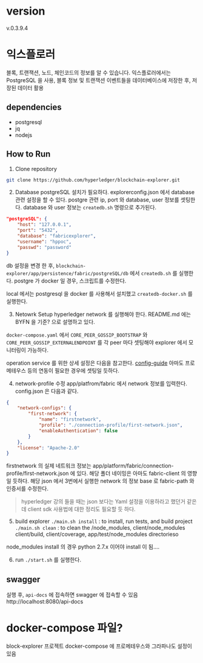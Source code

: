# version
v.0.3.9.4

# 익스플로러
블록, 트랜잭션, 노드, 체인코드의 정보를 알 수 있습니다.
익스플로러에서는 PostgreSQL 을 사용, 블록 정보 및 트랜잭션 이벤트들을 데이터베이스에 저장한 후, 저장된 데이터 활용

## dependencies
- postgresql
- jq
- nodejs

## How to Run
1. Clone repository
```bash
git clone https://github.com/hyperledger/blockchain-explorer.git
```

2. Database
postgreSQL 설치가 필요하다.
explorerconfig.json 에서 database 관련 설정을 할 수 있다.
postgre 관련 ip, port 와 database, user 정보를 셋팅한다.
database 와 user 정보는 `createdb.sh` 명령으로 추가된다.
```json
"postgreSQL": {
    "host": "127.0.0.1",
    "port": "5432",
    "database": "fabricexplorer",
    "username": "hppoc",
    "passwd": "password"
}
```
db 설정을 변경 한 후,
`blockchain-explorer/app/persistence/fabric/postgreSQL/db` 에서 `createdb.sh` 를 실행한다.
postgre 가 docker 일 경우, 스크립트를 수정한다.

local 에서는 postgresql 을 docker 를 사용해서 설치했고 `createdb-docker.sh` 를 실행한다.

3. Netowrk Setup
hyperledger network 를 실행해야 한다.
README.md 에는 BYFN 을 기준? 으로 설명하고 있다.

`docker-compose.yaml` 에서 
`CORE_PEER_GOSSIP_BOOTSTRAP` 와 `CORE_PEER_GOSSIP_EXTERNALENDPOINT` 를 각 peer 마다 
셋팅해야 explorer 에서 모니터링이 가능하다.

operation service 를 위한 상세 설정은 다음을 참고한다.
[config-guide](https://github.com/hyperledger/blockchain-explorer/blob/master/CONFIG-OPERATIONS-SERVICE-HLEXPLORER.md)
아마도 프로메테우스 등의 연동이 필요한 경우에 셋팅일 듯하다.

4. network-profile 수정
app/platfrom/fabric 에서 network 정보를 입력한다.
config.json 은 다음과 같다.
```json
{
    "network-configs": {
        "first-network": {
            "name": "firstnetwork",
            "profile": "./connection-profile/first-network.json",
            "enableAuthentication": false
        }
    },
    "license": "Apache-2.0"
}
```

firstnetwork 의 실제 네트워크 정보는 app/platform/fabric/connection-profile/first-network.json
에 있다. 해당 폴더 네이밍은 아마도 fabric-client 의 영향일 듯하다.
해당 json 에서 3번에서 실행한 network 의 정보 base 로 fabric-path 와 인증서를 수정한다.
> hyperledger 강의 들을 때는 json 보다는 Yaml 설정을 이용하라고 했던거 같은데
> client sdk 사용법에 대한 정리도 필요할 듯 하다.


5. build explorer
`./main.sh install` : to install, run tests, and build project
`./main.sh clean` : to clean the /node_modules, client/node_modules client/build, client/coverage, app/test/node_modules directorieso

node_modules install 의 경우 python 2.7.x 이어야 install 이 됨....

6. run
`./start.sh` 를 실행한다.

## swagger
실행 후, `api-docs` 에 접속하면 swagger 에 접속할 수 있음
http://localhost:8080/api-docs


# docker-compose 파일?
block-explorer 프로젝트 docker-compose 에 프로메테우스와 그라파나도 설정이 있음
